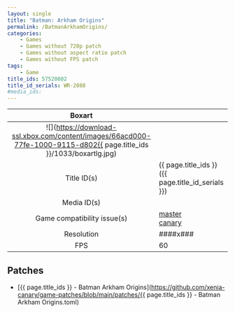 ```yaml
---
layout: single
title: "Batman: Arkham Origins"
permalink: /BatmanArkhamOrigins/
categories:
    - Games
    - Games without 720p patch
    - Games without aspect ratio patch
    - Games without FPS patch
tags:
    - Game
title_ids: 57520802
title_id_serials: WR-2088
#media_ids:
---
```


| Boxart                      |                                                                                        |
| :----:                      | :-                                                                                     |
| ![](https://download-ssl.xbox.com/content/images/66acd000-77fe-1000-9115-d802{{ page.title_ids }}/1033/boxartlg.jpg) |
| Title ID(s)                 | {{ page.title_ids }} ({{ page.title_id_serials }})                                     |
| Media ID(s)                 |                                                                    |
| Game compatibility issue(s) | [master](https://github.com/xenia-project/game-compatibility/issues/)<br>[canary](https://github.com/xenia-canary/game-compatibility/issues/) |
| Resolution                  | ####x###                                                                               |
| FPS                         | 60                                                                                     |

## Patches
* [{{ page.title_ids }} - Batman Arkham Origins](https://github.com/xenia-canary/game-patches/blob/main/patches/{{ page.title_ids }} - Batman Arkham Origins.toml)

<!--This page was generated by a script. You can remove this comment once the page is verified to be free of mistakes.-->

